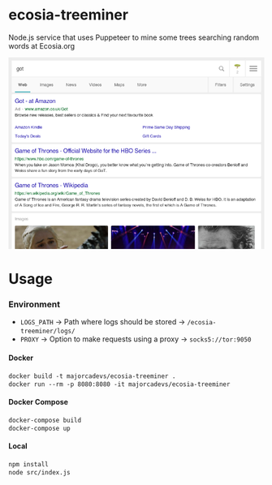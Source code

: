 # ecosia-treeminer

Node.js service that uses Puppeteer to mine some trees searching random words at Ecosia.org

![f](preview.png)

# Usage

### Environment

* `LOGS_PATH` -> Path where logs should be stored -> `/ecosia-treeminer/logs/`
* `PROXY` -> Option to make requests using a proxy -> `socks5://tor:9050`

#### Docker

```
docker build -t majorcadevs/ecosia-treeminer .
docker run --rm -p 8080:8080 -it majorcadevs/ecosia-treeminer
```

#### Docker Compose

```
docker-compose build
docker-compose up
```

#### Local

```
npm install
node src/index.js
```

